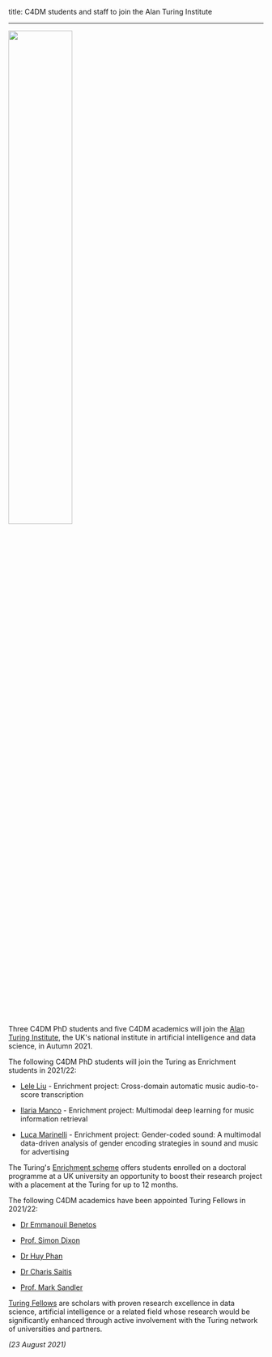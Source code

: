 title: C4DM students and staff to join the Alan Turing Institute

-------------------

<p><a href="https://www.turing.ac.uk/" target=”_blank”><img src="/news/images/Turing-logo.jpg" width="50%" /></a></p>

Three C4DM PhD students and five C4DM academics will join the <a href="https://www.turing.ac.uk/">Alan Turing Institute</a>, the UK's national institute in artificial intelligence and data science, in Autumn 2021.

The following C4DM PhD students will join the Turing as Enrichment students in 2021/22:

* <a href="https://cheriell.github.io/">Lele Liu</a> - Enrichment project: Cross-domain automatic music audio-to-score transcription

* <a href="https://ilariamanco.com/">Ilaria Manco</a> - Enrichment project: Multimodal deep learning for music information retrieval

* <a href="https://ilariamanco.com/">Luca Marinelli</a> - Enrichment project: Gender-coded sound: A multimodal data-driven analysis of gender encoding strategies in sound and music for advertising

The Turing's <a href="https://www.turing.ac.uk/work-turing/studentships/enrichment">Enrichment scheme</a> offers students enrolled on a doctoral programme at a UK university an opportunity to boost their research project with a placement at the Turing for up to 12 months.

The following C4DM academics have been appointed Turing Fellows in 2021/22:

* <a href="http://eecs.qmul.ac.uk/~emmanouilb/">Dr Emmanouil Benetos</a>

* <a href="http://www.eecs.qmul.ac.uk/~simond/">Prof. Simon Dixon</a>

* <a href="https://pquochuy.github.io/">Dr Huy Phan</a>

* <a href="http://eecs.qmul.ac.uk/profiles/saitischaralampos.html">Dr Charis Saitis</a>

* <a href="http://www.eecs.qmul.ac.uk/profiles/sandlermark.html">Prof. Mark Sandler</a>

<a href="https://www.turing.ac.uk/turing-fellow-call-2021">Turing Fellows</a> are scholars with proven research excellence in data science, artificial intelligence or a related field whose research would be significantly enhanced through active involvement with the Turing network of universities and partners.


<i>(23 August 2021)</i>
